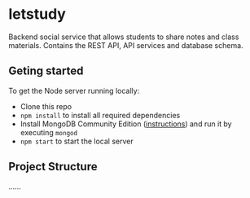 # letstudy
Backend social service that allows students to share notes and class materials. Contains the REST API, API services and database schema.

## Geting started
To get the Node server running locally:

- Clone this repo
- `npm install` to install all required dependencies
- Install MongoDB Community Edition ([instructions](https://docs.mongodb.com/manual/installation/#tutorials)) and run it by executing `mongod`
- `npm start` to start the local server

## Project Structure
......
